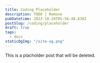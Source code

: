 ```yaml
---
title: Coding Placeholder
description: TODO | Remove
pubDatetime: 2023-10-28T05:56:48.830Z
postSlug: /coding/placeholder
draft: true
tags:
  - docs
staticOgImg: "/site-og.png"
---
```


This is a placholder post that will be deleted.
